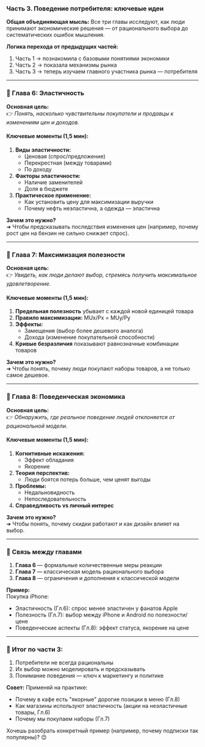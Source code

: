 ### **Часть 3. Поведение потребителя: ключевые идеи**

**Общая объединяющая мысль:**
Все три главы исследуют, как люди принимают экономические решения — от рационального выбора до систематических ошибок мышления.

**Логика перехода от предыдущих частей:**
1. Часть 1 → познакомила с базовыми понятиями экономики
2. Часть 2 → показала механизмы рынка
3. Часть 3 → теперь изучаем главного участника рынка — потребителя

---

### **📌 Глава 6: Эластичность**
**Основная цель:**  
👉 *Понять, насколько чувствительны покупатели и продавцы к изменениям цен и доходов.*

#### **Ключевые моменты (1,5 мин):**
1. **Виды эластичности:**
   - Ценовая (спрос/предложение)
   - Перекрестная (между товарами)
   - По доходу
2. **Факторы эластичности:**
   - Наличие заменителей
   - Доля в бюджете
3. **Практическое применение:**
   - Как установить цену для максимизации выручки
   - Почему нефть неэластична, а одежда — эластична

**Зачем это нужно?**  
➜ Чтобы предсказывать последствия изменения цен (например, почему рост цен на бензин не сильно снижает спрос).

---

### **📌 Глава 7: Максимизация полезности**
**Основная цель:**  
👉 *Увидеть, как люди делают выбор, стремясь получить максимальное удовлетворение.*

#### **Ключевые моменты (1,5 мин):**
1. **Предельная полезность** убывает с каждой новой единицей товара
2. **Правило максимизации:** MUx/Px = MUy/Py
3. **Эффекты:**
   - Замещения (выбор более дешевого аналога)
   - Дохода (изменение покупательной способности)
4. **Кривые безразличия** показывают равнозначные комбинации товаров

**Зачем это нужно?**  
➜ Чтобы понять, почему люди покупают наборы товаров, а не только самое дешевое.

---

### **📌 Глава 8: Поведенческая экономика**
**Основная цель:**  
👉 *Обнаружить, где реальное поведение людей отклоняется от рациональной модели.*

#### **Ключевые моменты (1,5 мин):**
1. **Когнитивные искажения:**
   - Эффект обладания
   - Якорение
2. **Теория перспектив:**
   - Люди боятся потерь больше, чем ценят выгоды
3. **Проблемы:**
   - Недальновидность
   - Непоследовательность
4. **Справедливость vs личный интерес**

**Зачем это нужно?**  
➜ Чтобы понять, почему скидки работают и как дизайн влияет на выбор.

---

### **🔹 Связь между главами**
1. **Глава 6** — формальные количественные меры реакции
2. **Глава 7** — классическая модель рационального выбора
3. **Глава 8** — ограничения и дополнения к классической модели

**Пример:**  
Покупка iPhone:
- Эластичность (Гл.6): спрос менее эластичен у фанатов Apple
- Полезность (Гл.7): выбор между iPhone и Android по полезности/цене
- Поведенческие аспекты (Гл.8): эффект статуса, якорение на цене

---

### **🎯 Итог по части 3:**
1. Потребители не всегда рациональны
2. Их выбор можно моделировать и предсказывать
3. Понимание поведения — ключ к маркетингу и политике

**Совет:** Применяй на практике:
- Почему в кафе есть "якорные" дорогие позиции в меню (Гл.8)
- Как магазины используют эластичность (акции на неэластичные товары, Гл.6)
- Почему мы покупаем наборы (Гл.7)

Хочешь разобрать конкретный пример (например, почему подписки так популярны)? 😊